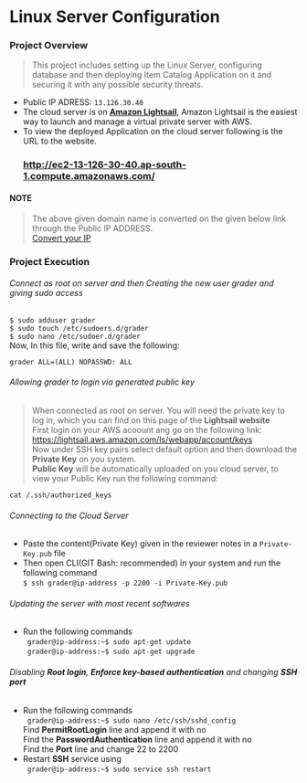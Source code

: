 # Linux Server Configuration

### Project Overview

>This project includes setting up the Linux Server, configuring database and then deploying Item Catalog Application on it and securing it with any      possible security threats.

* Public IP ADRESS: `13.126.30.40`
* The cloud server is on <a href="https://amazonlightsail.com/">**Amazon Lightsail**</a>, Amazon Lightsail is the easiest way to launch and manage a virtual private server with AWS.
* To view the deployed Application on the cloud server following is the URL to the website.<br>
  ### <a href="http://ec2-13-126-30-40.ap-south-1.compute.amazonaws.com/">http://ec2-13-126-30-40.ap-south-1.compute.amazonaws.com/</a>
  
#### NOTE
>The above given domain name is converted on the given below link through the Public IP ADDRESS.<br>
<a href="http://www.nmonitoring.com/ip-to-domain-name.html?ip=13.126.30.40&pingsub=1&ln=en">Convert your IP</a>

### Project Execution

###### Connect as root on server and then Creating the new user grader and giving sudo access

`$ sudo adduser grader`<br>
`$ sudo touch /etc/sudoers.d/grader`<br>
`$ sudo nano /etc/sudoer.d/grader`<br>
Now, In this file, write and save the following:<br>
```
grader ALL=(ALL) NOPASSWD: ALL
```

###### Allowing grader to login via generated public key

>When connected as root on server. You will need the private key to log in, which you can find on this page of the **Lightsail website**<br>
First login on your AWS acoount ang go on the following link:<br>
<a href="https://lightsail.aws.amazon.com/ls/webapp/account/keys">https://lightsail.aws.amazon.com/ls/webapp/account/keys</a><br>
Now under SSH key pairs select default option and then download the **Private Key** on you system.<br>
**Public Key** will be automatically uploaded on you cloud server, to view your Public Key run the following command:
```
cat /.ssh/authorized_keys
```

###### Connecting to the Cloud Server

* Paste the content(Private Key) given in the reviewer notes in a `Private-Key.pub` file
* Then open CLI(GIT Bash: recommended) in your system and run the following command<br>
```$ ssh grader@ip-address -p 2200 -i Private-Key.pub```

###### Updating the server with most recent softwares

* Run the following commands<br>
` grader@ip-address:~$ sudo apt-get update`<br>
` grader@ip-address:~$ sudo apt-get upgrade`

###### Disabling **Root login**, **Enforce key-based authentication** and changing **SSH port**

* Run the following commands<br>
` grader@ip-address:~$ sudo nano /etc/ssh/sshd_config`<br>
Find **PermitRootLogin** line and append it with no<br>
Find the **PasswordAuthentication** line and append it with no<br>
Find the **Port** line and change 22 to 2200<br>
* Restart **SSH** service using <br>
` grader@ip-address:~$ sudo service ssh restart`
